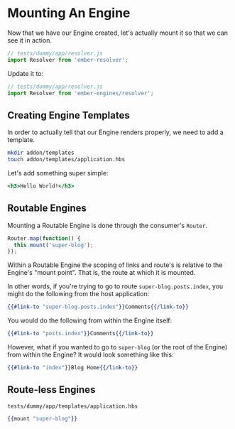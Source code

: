 # Mounting An Engine

Now that we have our Engine created, let's actually mount it so that we can see it in action.

```js
// tests/dummy/app/resolver.js
import Resolver from 'ember-resolver';
```

Update it to:

```js
// tests/dummy/app/resolver.js
import Resolver from 'ember-engines/resolver';
```

## Creating Engine Templates

In order to actually tell that our Engine renders properly, we need to add a template.

```bash
mkdir addon/templates
touch addon/templates/application.hbs
```

Let's add something super simple:

```hbs
<h3>Hello World!</h3>
```

## Routable Engines

Mounting a Routable Engine is done through the consumer's `Router`.

```js
Router.map(function() {
  this.mount('super-blog');
});
```

Within a Routable Engine the scoping of links and route's is relative to the Engine's "mount point". That is, the route at which it is mounted.

In other words, if you're trying to go to route `super-blog.posts.index`, you might do the following from the host application:

```hbs
{{#link-to "super-blog.posts.index"}}Comments{{/link-to}}
```

You would do the following from within the Engine itself:

```hbs
{{#link-to "posts.index"}}Comments{{/link-to}}
```

However, what if you wanted to go to `super-blog` (or the root of the Engine) from within the Engine? It would look something like this:

```hbs
{{#link-to "index"}}Blog Home{{/link-to}}
```

## Route-less Engines

`tests/dummy/app/templates/application.hbs`

```hbs
{{mount "super-blog"}}
```
